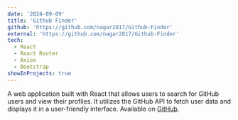 ```yaml
---
date: '2024-09-09'
title: 'Github Finder'
github: 'https://github.com/nagar2817/Github-Finder'
external: 'https://github.com/nagar2817/Github-Finder'
tech:
  - React
  - React Router
  - Axios
  - Bootstrap
showInProjects: true
---
```


A web application built with React that allows users to search for GitHub users and view their profiles. It utilizes the GitHub API to fetch user data and displays it in a user-friendly interface. Available on [GitHub](https://github.com/nagar2817/Github-Finder).